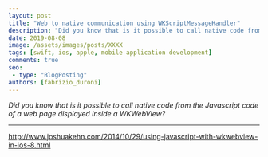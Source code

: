 ```yaml
---
layout: post
title: "Web to native communication using WKScriptMessageHandler"
description: "Did you know that is it possible to call native code from the Javascript code of a web page displayed inside a WKWebView?"
date: 2019-08-08
image: /assets/images/posts/XXXX
tags: [swift, ios, apple, mobile application development]
comments: true
seo:
 - type: "BlogPosting"
authors: [fabrizio_duroni]
---
```


*Did you know that is it possible to call native code from the Javascript code of a web page displayed inside a WKWebView?*

---

http://www.joshuakehn.com/2014/10/29/using-javascript-with-wkwebview-in-ios-8.html